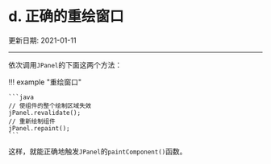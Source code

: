 # d. 正确的重绘窗口

更新日期: 2021-01-11

------------------------------------------

依次调用`JPanel`的下面这两个方法：

!!! example "重绘窗口"

    ```java
    // 使组件的整个绘制区域失效
    jPanel.revalidate();
    // 重新绘制组件
    jPanel.repaint();
    ```

这样，就能正确地触发`JPanel`的`paintComponent()`函数。
